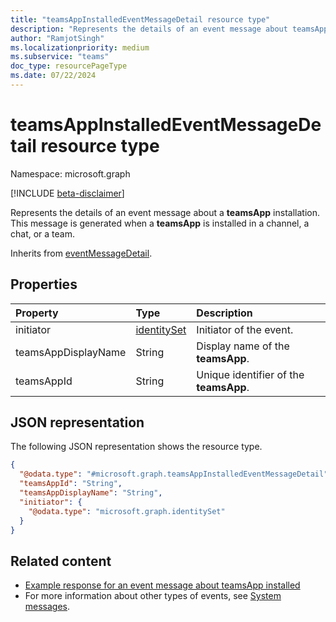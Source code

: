 ```yaml
---
title: "teamsAppInstalledEventMessageDetail resource type"
description: "Represents the details of an event message about teamsApp installed."
author: "RamjotSingh"
ms.localizationpriority: medium
ms.subservice: "teams"
doc_type: resourcePageType
ms.date: 07/22/2024
---
```


# teamsAppInstalledEventMessageDetail resource type

Namespace: microsoft.graph

[!INCLUDE [beta-disclaimer](../../includes/beta-disclaimer.md)]

Represents the details of an event message about a **teamsApp** installation.
This message is generated when a **teamsApp** is installed in a channel, a chat, or a team.


Inherits from [eventMessageDetail](../resources/eventmessagedetail.md).

## Properties
|Property|Type|Description|
|:---|:---|:---|
|initiator|[identitySet](../resources/identityset.md)|Initiator of the event.|
|teamsAppDisplayName|String|Display name of the **teamsApp**.|
|teamsAppId|String|Unique identifier of the **teamsApp**.|

## JSON representation
The following JSON representation shows the resource type.
<!-- {
  "blockType": "resource",
  "@odata.type": "microsoft.graph.teamsAppInstalledEventMessageDetail",
  "baseType": "microsoft.graph.eventMessageDetail"
}
-->
``` json
{
  "@odata.type": "#microsoft.graph.teamsAppInstalledEventMessageDetail",
  "teamsAppId": "String",
  "teamsAppDisplayName": "String",
  "initiator": {
    "@odata.type": "microsoft.graph.identitySet"
  }
}
```


## Related content
- [Example response for an event message about teamsApp installed](/graph/system-messages/#teams-app-installed)
- For more information about other types of events, see [System messages](/graph/system-messages).
